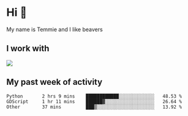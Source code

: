 <h1 align="left">Hi 👋</h1>

<p>My name is Temmie and I like beavers</p>

<h2 align="left">I work with</h2>

<div align=left>
  <img src="https://skillicons.dev/icons?i=py,godot,javascript,css,html,linux,git,blender,bash,vscode,&theme=dark">
</div>


<h2 align="left">My past week of activity</h2>

<!--START_SECTION:waka-->

```text
Python       2 hrs 9 mins    ████████████░░░░░░░░░░░░░   48.53 %
GDScript     1 hr 11 mins    ██████▓░░░░░░░░░░░░░░░░░░   26.64 %
Other        37 mins         ███▒░░░░░░░░░░░░░░░░░░░░░   13.92 %
```

<!--END_SECTION:waka-->
